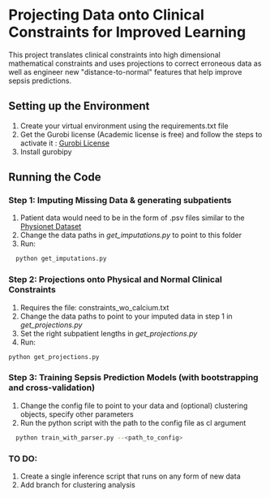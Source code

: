 # Projecting Data onto Clinical Constraints for Improved Learning

This project translates clinical constraints into high dimensional mathematical constraints and uses projections to correct erroneous data as well as engineer new "distance-to-normal" features that help improve sepsis predictions.

## Setting up the Environment

1. Create your virtual environment using the requirements.txt file
2. Get the Gurobi license (Academic license is free) and follow the steps to activate it : [Gurobi License](https://www.gurobi.com/academia/academic-program-and-licenses/)
3. Install gurobipy

## Running the Code

### Step 1: Imputing Missing Data & generating subpatients

1. Patient data would need to be in the form of .psv files similar to the [Physionet Dataset](https://physionet.org/content/challenge-2019/1.0.0/)
2. Change the data paths in *get_imputations.py* to point to this folder
3. Run:

```bash
  python get_imputations.py
```

### Step 2: Projections onto Physical and Normal Clinical Constraints

1. Requires the file: constraints_wo_calcium.txt
2. Change the data paths to point to your imputed data in step 1 in *get_projections.py*
3. Set the right subpatient lengths in *get_projections.py*
4. Run:

```bash
python get_projections.py
```

### Step 3: Training Sepsis Prediction Models (with bootstrapping and cross-validation)

1. Change the config file to point to your data and (optional) clustering objects, specify other parameters
2. Run the python script with the path to the config file as cl argument

```bash
  python train_with_parser.py --<path_to_config>
```

### TO DO:

1. Create a single inference script that runs on any form of new data 
2. Add branch for clustering analysis

